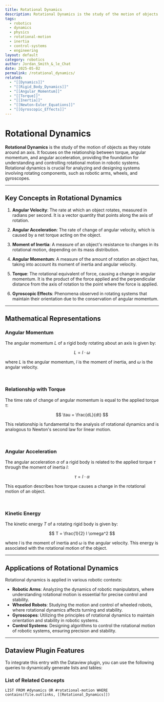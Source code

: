 ```yaml
---
title: Rotational Dynamics
description: Rotational Dynamics is the study of the motion of objects as they rotate around an axis, focusing on the relationship between torque, angular momentum, and angular acceleration.
tags:
  - robotics
  - dynamics
  - physics
  - rotational-motion
  - inertia
  - control-systems
  - engineering
layout: default
category: robotics
author: Jordan_Smith_&_le_Chat
date: 2025-05-02
permalink: /rotational_dynamics/
related:
  - "[[Dynamics]]"
  - "[[Rigid_Body_Dynamics]]"
  - "[[Angular_Momentum]]"
  - "[[Torque]]"
  - "[[Inertia]]"
  - "[[Newton-Euler_Equations]]"
  - "[[Gyroscopic_Effects]]"
---
```


# Rotational Dynamics

**Rotational Dynamics** is the study of the motion of objects as they rotate around an axis. It focuses on the relationship between torque, angular momentum, and angular acceleration, providing the foundation for understanding and controlling rotational motion in robotic systems. Rotational dynamics is crucial for analyzing and designing systems involving rotating components, such as robotic arms, wheels, and gyroscopes.

---

## Key Concepts in Rotational Dynamics

1. **Angular Velocity**: The rate at which an object rotates, measured in radians per second. It is a vector quantity that points along the axis of rotation.

2. **Angular Acceleration**: The rate of change of angular velocity, which is caused by a net torque acting on the object.

3. **Moment of Inertia**: A measure of an object's resistance to changes in its rotational motion, depending on its mass distribution.

4. **Angular Momentum**: A measure of the amount of rotation an object has, taking into account its moment of inertia and angular velocity.

5. **Torque**: The rotational equivalent of force, causing a change in angular momentum. It is the product of the force applied and the perpendicular distance from the axis of rotation to the point where the force is applied.

6. **Gyroscopic Effects**: Phenomena observed in rotating systems that maintain their orientation due to the conservation of angular momentum.

---

## Mathematical Representations

### Angular Momentum

The angular momentum $L$ of a rigid body rotating about an axis is given by:

$$
L = I \cdot \omega
$$

where $L$ is the angular momentum, $I$ is the moment of inertia, and $\omega$ is the angular velocity.

<br>

### Relationship with Torque

The time rate of change of angular momentum is equal to the applied torque $\tau$:

$$
\tau = \frac{dL}{dt}
$$

This relationship is fundamental to the analysis of rotational dynamics and is analogous to Newton's second law for linear motion.

<br>

### Angular Acceleration

The angular acceleration $\alpha$ of a rigid body is related to the applied torque $\tau$ through the moment of inertia $I$:

$$
\tau = I \cdot \alpha
$$

This equation describes how torque causes a change in the rotational motion of an object.

<br>

### Kinetic Energy

The kinetic energy $T$ of a rotating rigid body is given by:

$$
T = \frac{1}{2} I \omega^2
$$

where $I$ is the moment of inertia and $\omega$ is the angular velocity. This energy is associated with the rotational motion of the object.

---

## Applications of Rotational Dynamics

Rotational dynamics is applied in various robotic contexts:

- **Robotic Arms**: Analyzing the dynamics of robotic manipulators, where understanding rotational motion is essential for precise control and stability.
- **Wheeled Robots**: Studying the motion and control of wheeled robots, where rotational dynamics affects turning and stability.
- **Gyroscopes**: Utilizing the principles of rotational dynamics to maintain orientation and stability in robotic systems.
- **Control Systems**: Designing algorithms to control the rotational motion of robotic systems, ensuring precision and stability.

---

## Dataview Plugin Features

To integrate this entry with the Dataview plugin, you can use the following queries to dynamically generate lists and tables:

### List of Related Concepts

```dataview
LIST FROM #dynamics OR #rotational-motion WHERE contains(file.outlinks, [[Rotational_Dynamics]])